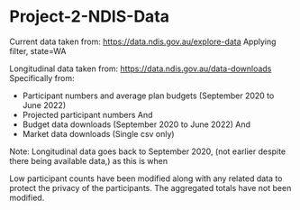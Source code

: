 # Project-2-NDIS-Data


Current data taken from:
https://data.ndis.gov.au/explore-data
Applying filter, state=WA

Longitudinal data taken from:
https://data.ndis.gov.au/data-downloads
Specifically from:
* Participant numbers and average plan budgets (September 2020 to June 2022)
* Projected participant numbers
And
* Budget data downloads (September 2020 to June 2022)
And
* Market data downloads (Single csv only)

Note: Longitudinal data goes back to September 2020, (not earlier despite there being available data,) as this is when  


Low participant counts have been modified along with any related data to protect the privacy of the participants. The aggregated totals have not been modified.
